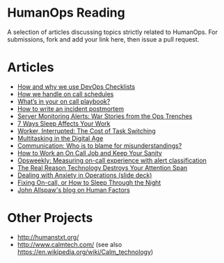 # HumanOps Reading
A selection of articles discussing topics strictly related to HumanOps. For submissions, fork and add your link here, then issue a pull request.


# Articles
* [How and why we use DevOps Checklists](https://blog.serverdensity.com/how-and-why-we-use-devops-checklists)
* [How we handle on call schedules](https://blog.serverdensity.com/how-we-handle-on-call-schedules)
* [What’s in your on call playbook?](https://blog.serverdensity.com/whats-on-call-playbook)
* [How to write an incident postmortem](https://blog.serverdensity.com/how-to-write-a-postmortem)
* [Server Monitoring Alerts: War Stories from the Ops Trenches](https://blog.serverdensity.com/server-monitoring-alerts-war-stories-from-the-ops-trenches)
* [7 Ways Sleep Affects Your Work](https://www.huffingtonpost.com/2014/09/26/sleep-work_n_5869168.html)
* [Worker, Interrupted: The Cost of Task Switching](https://www.fastcompany.com/944128/worker-interrupted-cost-task-switching)
* [Multitasking in the Digital Age](https://www.morganclaypool.com/doi/10.2200/S00635ED1V01Y201503HCI029)
* [Communication: Who is to blame for misunderstandings?](http://devops.com/2015/05/12/communication-blame-misunderstandings/)
* [How to Work an On Call Job and Keep Your Sanity](http://lifehacker.com/5983847/how-to-work-an-on-call-job-and-keep-your-sanity)
* [Opsweekly: Measuring on-call experience with alert classification](https://codeascraft.com/2014/06/19/opsweekly-measuring-on-call-experience-with-alert-classification)
* [The Real Reason Technology Destroys Your Attention Span](http://www.inc.com/art-markman/the-real-reason-technology-destroys-your-attention-span-is-timing.html)
* [Dealing with Anxiety in Operations \(slide deck\)](http://www.slideshare.net/jlintz/dealing-with-anxiety-in-operations-velocity-2016)
* [Fixing On-call, or How to Sleep Through the Night](https://www.usenix.org/system/files/conference/lisa13/lisa13-provost.pdf)
* [John Allspaw's blog on Human Factors](http://www.kitchensoap.com/category/human-factors/)


# Other Projects
* http://humanstxt.org/
* http://www.calmtech.com/ (see also https://en.wikipedia.org/wiki/Calm_technology)
